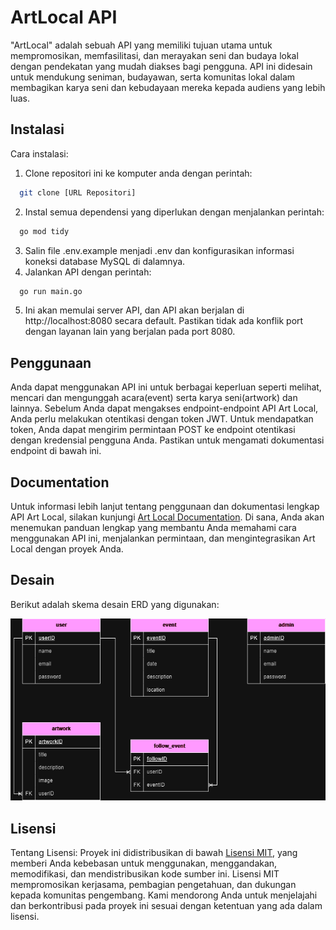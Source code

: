# ArtLocal API
"ArtLocal" adalah sebuah API yang memiliki tujuan utama untuk mempromosikan, memfasilitasi, dan merayakan seni dan budaya lokal dengan pendekatan yang mudah diakses bagi pengguna. API ini didesain untuk mendukung seniman, budayawan, serta komunitas lokal dalam membagikan karya seni dan kebudayaan mereka kepada audiens yang lebih luas.

## Instalasi
Cara instalasi:
1. Clone repositori ini ke komputer anda dengan perintah: 
```bash
  git clone [URL Repositori] 
```
2. Instal semua dependensi yang diperlukan dengan menjalankan perintah:
```bash
  go mod tidy 
``` 
3. Salin file .env.example menjadi .env dan konfigurasikan informasi koneksi database MySQL di dalamnya.
4. Jalankan API dengan perintah: 
```bash
  go run main.go 
``` 
5. Ini akan memulai server API, dan API akan berjalan di http://localhost:8080 secara default. Pastikan tidak ada konflik port dengan layanan lain yang berjalan pada port 8080.

## Penggunaan
Anda dapat menggunakan API ini untuk berbagai keperluan seperti melihat, mencari dan mengunggah acara(event) serta karya seni(artwork) dan lainnya. Sebelum Anda dapat mengakses endpoint-endpoint API Art Local, Anda perlu melakukan otentikasi dengan token JWT. Untuk mendapatkan token, Anda dapat mengirim permintaan POST ke endpoint otentikasi dengan kredensial pengguna Anda. Pastikan untuk mengamati dokumentasi endpoint di bawah ini.

## Documentation

Untuk informasi lebih lanjut tentang penggunaan dan dokumentasi lengkap API Art Local, silakan kunjungi [Art Local Documentation](https://documenter.getpostman.com/view/23382236/2s9YXcdQ8H). Di sana, Anda akan menemukan panduan lengkap yang membantu Anda memahami cara menggunakan API ini, menjalankan permintaan, dan mengintegrasikan Art Local dengan proyek Anda.

## Desain
Berikut adalah skema desain ERD yang digunakan:

![Alt text](erd.drawio.png)

## Lisensi
Tentang Lisensi: Proyek ini didistribusikan di bawah [Lisensi MIT](https://choosealicense.com/licenses/mit/), yang memberi Anda kebebasan untuk menggunakan, menggandakan, memodifikasi, dan mendistribusikan kode sumber ini. Lisensi MIT mempromosikan kerjasama, pembagian pengetahuan, dan dukungan kepada komunitas pengembang. Kami mendorong Anda untuk menjelajahi dan berkontribusi pada proyek ini sesuai dengan ketentuan yang ada dalam lisensi.